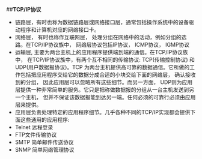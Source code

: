 ##**TCP/IP协议**
 - 链路层，有时也称为数据链路层或网络接口层，通常包括操作系统中的设备驱动程序和计算机对应的网络接口卡。
 - 网络层， 有时也称作互联网层， 处理分组在网络中的活动，例如分组的选路。在TCP/IP协议族中， 网络层协议包括IP协议， ICMP协议， IGMP协议
 - 运输层, 主要为两台主机上的应用程序提供端到端的通信。在TCP/IP协议族中， 在TCP/IP协议族中，有两个互不相同的传输协议: TCP(传输控制协议) 和 UDP(用户数据报协议)。TCP 为两台主机提供高可靠的数据通信。它所做的工作包括把应用程序交给它的数据分成合适的小块交给下面的网络层， 确认接收到的分组， 因此应用层可以忽略所有这些细节。而另一方面， UDP则为应用层提供一种非常简单的服务。它只是把称做数据报的分组从一台主机发送到另一个主机， 但并不保证该数据报能到达另一端。任何必须的可靠行必须由应用层来提供。
 - 应用层负责处理特定的应用程序细节。几乎各种不同的TCP/IP实现都会提供下面这些通用的应用程序:
  - Telnet 远程登录
  - FTP文件传输协议
  - SMTP 简单邮件传送协议
  - SNMP 简单网络管理协议
